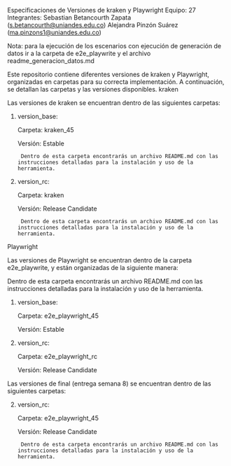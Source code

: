 Especificaciones de Versiones de kraken y Playwright Equipo: 27 Integrantes:
    Sebastian Betancourth Zapata (s.betancourth@uniandes.edu.co)
    Alejandra Pinzón Suárez (ma.pinzons1@uniandes.edu.co)

Nota: para la ejecución de los escenarios con ejecución de generación de datos ir a la carpeta de e2e_playwrite y el archivo readme_generacion_datos.md

Este repositorio contiene diferentes versiones de kraken y Playwright, organizadas en carpetas para su correcta implementación. A continuación, se detallan las carpetas y las versiones disponibles.
kraken

Las versiones de kraken se encuentran dentro de las siguientes carpetas:
1. version_base:

    Carpeta: kraken_45

    Versión: Estable

        Dentro de esta carpeta encontrarás un archivo README.md con las instrucciones detalladas para la instalación y uso de la herramienta.

2. version_rc:

    Carpeta: kraken

    Versión: Release Candidate

        Dentro de esta carpeta encontrarás un archivo README.md con las instrucciones detalladas para la instalación y uso de la herramienta.

Playwright

Las versiones de Playwright se encuentran dentro de la carpeta e2e_playwrite, y están organizadas de la siguiente manera:

Dentro de esta carpeta encontrarás un archivo README.md con las instrucciones detalladas para la instalación y uso de la herramienta.

1. version_base:

    Carpeta: e2e_playwright_45

    Versión: Estable

       
2. version_rc:

    Carpeta: e2e_playwright_rc

    Versión: Release Candidate


Las versiones de final (entrega semana 8) se encuentran dentro de las siguientes carpetas:

2. version_rc:

    Carpeta: e2e_playwright_45

    Versión: Release Candidate

        Dentro de esta carpeta encontrarás un archivo README.md con las instrucciones detalladas para la instalación y uso de la herramienta.
